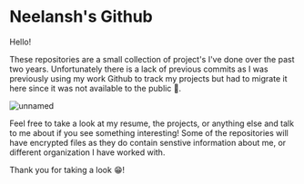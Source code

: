# Neelansh's Github

Hello!

These repositories are a small collection of project's I've done over the past two years. Unfortunately there is a lack of previous commits as I was previously using my work Github to track my projects but had to migrate it here since it was not available to the public :slightly_frowning_face:.

![unnamed](https://github.com/Neelansh-Khare/mainRepoLookHereFirst/assets/100067515/6ba8d3da-0eb1-4dcd-8cbe-801e6885c905)

Feel free to take a look at my resume, the projects, or anything else and talk to me about if you see something interesting!
Some of the repositories will have encrypted files as they do contain senstive information about me, or different organization I have worked with.

Thank you for taking a look :grin:!
